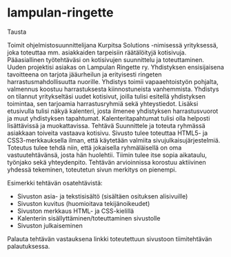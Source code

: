 # lampulan-ringette

Tausta

Toimit ohjelmistosuunnittelijana Kurpitsa Solutions -nimisessä yrityksessä, joka toteuttaa mm.
asiakkaiden tarpeisiin räätälöityjä kotisivuja. Pääasiallinen työtehtäväsi on kotisivujen suunnittelu ja
toteuttaminen.
Uuden projektisi asiakas on Lampulan Ringette ry. Yhdistyksen ensisijaisena tavoitteena on tarjota
jääurheilun ja erityisesti ringeten harrastusmahdollisuutta nuorille. Yhdistys toimii vapaaehtoistyön
pohjalta, valmennus koostuu harrastuksesta kiinnostuneista vanhemmista. Yhdistys on tilannut
yritykseltäsi uudet kotisivut, joilla tulisi esitellä yhdistyksen toimintaa, sen tarjoamia harrastusryhmiä
sekä yhteystiedot. Lisäksi etusivulla tulisi näkyä kalenteri, josta ilmenee yhdistyksen harrastusvuorot ja
muut yhdistyksen tapahtumat. Kalenteritapahtumat tulisi olla helposti lisättävissä ja muokattavissa.
Tehtävä
Suunnittele ja toteuta ryhmässä asiakkaan toiveita vastaava kotisivu. Sivusto tulee toteuttaa HTML5- ja
CSS3-merkkauksella ilman, että käytetään valmiita sivujulkaisujärjestelmiä.
Toteutus tulee tehdä niin, että jokaisella ryhmäläisellä on oma vastuutehtävänsä, josta hän huolehtii.
Tiimin tulee itse sopia aikataulu, työnjako sekä yhteydenpito. Tehtävän arvioinnissa korostuu aktiivinen
yhdessä tekeminen, toteutetun sivun merkitys on pienempi.

Esimerkki tehtävän osatehtävistä:

- Sivuston asia- ja tekstisisältö (sisältäen osituksen alisivuille)
- Sivuston kuvitus (huomioitava tekijänoikeudet)
- Sivuston merkkaus HTML- ja CSS-kielillä
- Kalenterin sisällyttäminen/toteuttaminen sivustolle
- Sivuston julkaiseminen

Palauta tehtävän vastauksena linkki toteutettuun sivustoon tiimitehtävän palautuksessa.
